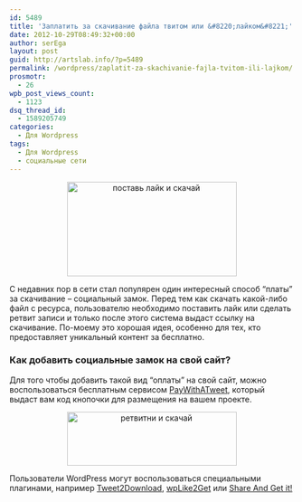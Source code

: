 ```yaml
---
id: 5489
title: 'Заплатить за скачивание файла твитом или &#8220;лайком&#8221;'
date: 2012-10-29T08:49:32+00:00
author: serEga
layout: post
guid: http://artslab.info/?p=5489
permalink: /wordpress/zaplatit-za-skachivanie-fajla-tvitom-ili-lajkom/
prosmotr:
  - 26
wpb_post_views_count:
  - 1123
dsq_thread_id:
  - 1589205749
categories:
  - Для Wordpress
tags:
  - Для Wordpress
  - социальные сети
---
```

<center>
  <a href="{{site.img_cdn}}/share_and_get.png"><img src="{{site.img_cdn}}/share_and_get-300x167.png" alt="поставь лайк и скачай" title="share_and_get" width="300" height="167" class="aligncenter size-medium wp-image-5599" srcset="{{site.img_cdn}}/share_and_get-300x167.png 300w, {{site.img_cdn}}/share_and_get.png 530w" sizes="(max-width: 300px) 100vw, 300px" /></a>
</center>

С недавних пор в сети стал популярен один интересный способ &#8220;платы&#8221; за скачивание &#8211; социальный замок. Перед тем как скачать какой-либо файл с ресурса, пользователю необходимо поставить лайк или сделать ретвит записи и только после этого система выдаст ссылку на скачивание. По-моему это хорошая идея, особенно для тех, кто предоставляет уникальный контент за бесплатно.

### Как добавить социальные замок на свой сайт?

Для того чтобы добавить такой вид &#8220;оплаты&#8221; на свой сайт, можно воспользоваться бесплатным сервисом [PayWithATweet](http://www.paywithatweet.com/), который выдаст вам код кнопочки для размещения на вашем проекте.

<center>
  <a href="{{site.img_cdn}}/liketoget_wp_plugin.png"><img src="{{site.img_cdn}}/liketoget_wp_plugin-300x95.png" alt="ретвитни и скачай" title="liketoget_wp_plugin" width="300" height="95" class="aligncenter size-medium wp-image-5600" srcset="{{site.img_cdn}}/liketoget_wp_plugin-300x95.png 300w, {{site.img_cdn}}/liketoget_wp_plugin.png 768w" sizes="(max-width: 300px) 100vw, 300px" /></a>
</center>

Пользователи WordPress могут воспользоваться специальными плагинами, например [Tweet2Download](http://wordpress.org/extend/plugins/tweet2download/), [wpLike2Get](http://wordpress.org/extend/plugins/wplike2get/) или [Share And Get it!](http://wordpress.org/extend/plugins/share-and-get-it/)